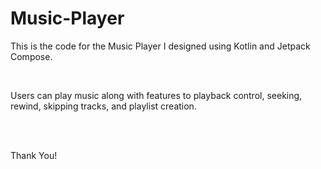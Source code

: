 # Music-Player
<p>This is the code for the Music Player I designed using Kotlin and Jetpack Compose.</p>
<br>
<p>Users can play music along with features to playback control, seeking, rewind, skipping tracks, and playlist creation.</p>
<br><br>
<p>Thank You!</p>
